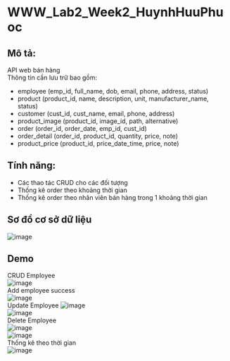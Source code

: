 # WWW_Lab2_Week2_HuynhHuuPhuoc
## Mô tả:
 API web bán hàng  
 Thông tin cần lưu trữ bao gồm:  
- employee (emp_id, full_name, dob, email, phone, address, status)  
- product (product_id, name, description, unit, manufacturer_name, status)  
- customer (cust_id, cust_name, email, phone, address)  
- product_image (product_id, image_id, path, alternative)  
- order (order_id, order_date, emp_id, cust_id)  
- order_detail (order_id, product_id, quantity, price, note)  
- product_price (product_id, price_date_time, price, note)
## Tính năng:
- Các thao tác CRUD cho các đối tượng
- Thống kê order theo khoảng thời gian
- Thống kê order theo nhân viên bán hàng trong 1 khoảng thời gian
## Sơ đồ cơ sở dữ liệu  
![image](https://github.com/HuuPhuoc2632/WWW_Lab2_Week2_HuynhHuuPhuoc/assets/125341224/e5b8d621-950e-405f-8f87-d3696f7bba3a)  
## Demo
CRUD Employee  
![image](https://github.com/HuuPhuoc2632/WWW_Lab2_Week2_HuynhHuuPhuoc/assets/125341224/2037b6b9-1f81-40a8-b9d5-a5f737c7eb06)  
Add employee success  
![image](https://github.com/HuuPhuoc2632/WWW_Lab2_Week2_HuynhHuuPhuoc/assets/125341224/ad5f3b93-f43c-41fc-9cea-ff1592a6a4b1)  
Update Employee
![image](https://github.com/HuuPhuoc2632/WWW_Lab2_Week2_HuynhHuuPhuoc/assets/125341224/836e522a-15e5-4249-949b-9fea7344b514)  
![image](https://github.com/HuuPhuoc2632/WWW_Lab2_Week2_HuynhHuuPhuoc/assets/125341224/ffc39a3e-1a64-47a9-8a2f-59f28191cc8a)  
Delete Employee  
![image](https://github.com/HuuPhuoc2632/WWW_Lab2_Week2_HuynhHuuPhuoc/assets/125341224/1ff75326-0f1d-46fc-84cb-de41173c4052)  
![image](https://github.com/HuuPhuoc2632/WWW_Lab2_Week2_HuynhHuuPhuoc/assets/125341224/76dbf26f-e393-4497-a638-dd44daf529cb)  
Thống kê theo thời gian  
![image](https://github.com/HuuPhuoc2632/WWW_Lab2_Week2_HuynhHuuPhuoc/assets/125341224/a77b22da-36ab-4823-b0dd-15b158bf2877)  











  
